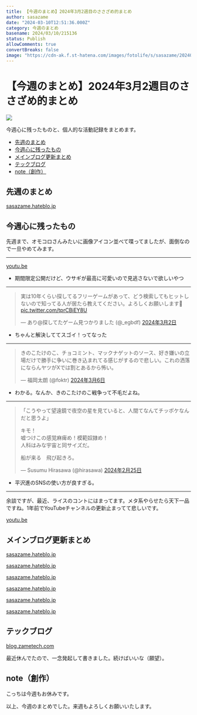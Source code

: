 ```yaml
---
title: 【今週のまとめ】2024年3月2週目のささざめ的まとめ
author: sasazame
date: "2024-03-10T12:51:36.000Z"
category: 今週のまとめ
basename: 2024/03/10/215136
status: Publish
allowComments: true
convertBreaks: false
image: "https://cdn-ak.f.st-hatena.com/images/fotolife/s/sasazame/20240303/20240303100757.png"
---
```

# 【今週のまとめ】2024年3月2週目のささざめ的まとめ

![](https://cdn-ak.f.st-hatena.com/images/fotolife/s/sasazame/20240303/20240303100757.png)

今週心に残ったものと、個人的な活動記録をまとめます。

<!-- Extended Body -->

-   [先週のまとめ](#先週のまとめ)
-   [今週心に残ったもの](#今週心に残ったもの)
-   [メインブログ更新まとめ](#メインブログ更新まとめ)
-   [テックブログ](#テックブログ)
-   [note（創作）](#note創作)

## 先週のまとめ

[sasazame.hateblo.jp](https://sasazame.hateblo.jp/entry/2024/03/03/125928)

## 今週心に残ったもの

先週まで、オモコロさんみたいに画像アイコン並べて喋ってましたが、面倒なので一旦やめてみます。

* * *

[youtu.be](https://youtu.be/de425dOpuBE?si=xWLvM6hgJVUNnTOg)

-   期間限定公開だけど、ウサギが最高に可愛いので見逃さないで欲しいやつ

* * *

> 実は10年くらい探してるフリーゲームがあって、どう検索してもヒットしないので知ってる人が居たら教えてください。よろしくお願いします🙏 [pic.twitter.com/tprCBiEY8U](https://t.co/tprCBiEY8U)
> 
> — あり@探してたゲーム見つかりました (@\_egbdf) [2024年3月2日](https://twitter.com/_egbdf/status/1763949009545334893?ref_src=twsrc%5Etfw)

-   ちゃんと解決しててスゴイ！ってなった

* * *

> きのこたけのこ、チョコミント、マックナゲットのソース、好き嫌いの立場だけで勝手に争いに巻き込まれてる感じがするので悲しい。これの洒落にならんヤツがXでは割とあるから怖い。
> 
> — 福岡太朗 (@foktr) [2024年3月6日](https://twitter.com/foktr/status/1765215072551653559?ref_src=twsrc%5Etfw)

-   わかる。なんか、きのこたけのこ戦争って不毛だよね。

* * *

> 「こうやって望遠鏡で夜空の星を見ていると、人間てなんてチッポケなんだと思うよ」  
>   
> キモ！  
> 嘘つけこの感覚麻痺め！模範奴隷め！  
> 人科はみな宇宙と同サイズだ。  
>   
> 船が来る　飛び起きろ。
> 
> — Susumu Hirasawa (@hirasawa) [2024年2月25日](https://twitter.com/hirasawa/status/1761731519360450881?ref_src=twsrc%5Etfw)

-   平沢進のSNSの使い方が良すぎる。

* * *

余談ですが、最近、ライスのコントにはまってます。メタ系やらせたら天下一品ですね。1年前でYouTubeチャンネルの更新止まってて悲しいです。

[youtu.be](https://youtu.be/IaVBaE55Qh8?si=4E9nL2vdELlh3trK)

## メインブログ更新まとめ

[sasazame.hateblo.jp](https://sasazame.hateblo.jp/entry/2024/03/04/205500)

[sasazame.hateblo.jp](https://sasazame.hateblo.jp/entry/2024/03/05/233747)

[sasazame.hateblo.jp](https://sasazame.hateblo.jp/entry/2024/03/06/220831)

[sasazame.hateblo.jp](https://sasazame.hateblo.jp/entry/2024/03/07/225446)

[sasazame.hateblo.jp](https://sasazame.hateblo.jp/entry/2024/03/08/korosiai)

[sasazame.hateblo.jp](https://sasazame.hateblo.jp/entry/2024/03/09/183000)

## テックブログ

[blog.zametech.com](https://blog.zametech.com/entry/2024/03/10/212759)

最近休んでたので、一念発起して書きました。続けばいいな（願望）。

## note（創作）

こっちは今週もお休みです。

  

以上、今週のまとめでした。来週もよろしくお願いいたします。